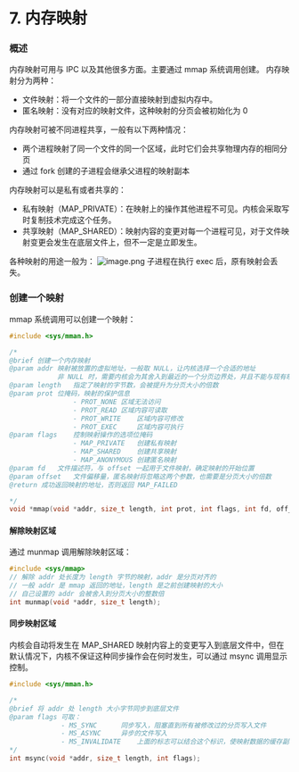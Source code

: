 # 7. 内存映射

### 概述

内存映射可用与 IPC 以及其他很多方面。主要通过 mmap 系统调用创建。 内存映射分为两种：

* 文件映射：将一个文件的一部分直接映射到虚拟内存中。
* 匿名映射：没有对应的映射文件，这种映射的分页会被初始化为 0

内存映射可被不同进程共享，一般有以下两种情况：

* 两个进程映射了同一个文件的同一个区域，此时它们会共享物理内存的相同分页
* 通过 fork 创建的子进程会继承父进程的映射副本

内存映射可以是私有或者共享的：

* 私有映射（MAP\_PRIVATE）：在映射上的操作其他进程不可见。内核会采取写时复制技术完成这个任务。
* 共享映射（MAP\_SHARED）：映射内容的变更对每一个进程可见，对于文件映射变更会发生在底层文件上，但不一定是立即发生。

各种映射的用途一般为： ![image.png](https://cdn.nlark.com/yuque/0/2023/png/29221640/1689154297014-3e72bd7b-346e-43ad-ace5-2c405839cf3b.png#averageHue=%23f1f0f0\&clientId=ua2453854-3fb3-4\&from=paste\&height=138\&id=u447543f0\&originHeight=241\&originWidth=1200\&originalType=binary\&ratio=1.75\&rotation=0\&showTitle=false\&size=59817\&status=done\&style=none\&taskId=u38a67b4a-9bdf-4ed8-9833-63c3268ae10\&title=\&width=685.7142857142857) 子进程在执行 exec 后，原有映射会丢失。

### 创建一个映射

mmap 系统调用可以创建一个映射：

```c
#include <sys/mman.h>

/*
@brief 创建一个内存映射
@param addr	映射被放置的虚拟地址，一般取 NULL，让内核选择一个合适的地址
        	非 NULL 时，需要内核会为其舍入到最近的一个分页边界处，并且不能与现有映射冲突
@param length	指定了映射的字节数，会被提升为分页大小的倍数
@param prot	位掩码，映射的保护信息
            	- PROT_NONE	区域无法访问
                - PROT_READ	区域内容可读取
                - PROT_WRITE	区域内容可修改
                - PROT_EXEC     区域内容可执行
@param flags	控制映射操作的选项位掩码
            	- MAP_PRIVATE	创建私有映射
                - MAP_SHARED	创建共享映射
                - MAP_ANONYMOUS 创建匿名映射
@param fd	文件描述符，与 offset 一起用于文件映射，确定映射的开始位置
@param offset	文件偏移量，匿名映射将忽略这两个参数，也需要是分页大小的倍数
@return 成功返回映射的地址，否则返回 MAP_FAILED

*/
void *mmap(void *addr, size_t length, int prot, int flags, int fd, off_t offset);
```

#### 解除映射区域

通过 munmap 调用解除映射区域：

```c
#include <sys/mmap>
// 解除 addr 处长度为 length 字节的映射，addr 是分页对齐的
// 一般 addr 是 mmap 返回的地址，length 是之前创建映射的大小
// 自己设置的 addr 会被舍入到分页大小的整数倍
int munmap(void *addr, size_t length);
```

#### 同步映射区域

内核会自动将发生在 MAP\_SHARED 映射内容上的变更写入到底层文件中，但在默认情况下，内核不保证这种同步操作会在何时发生，可以通过 msync 调用显示控制。

```c
#include <sys/mman.h>

/*
@brief 将 addr 处 length 大小字节同步到底层文件
@param flags 可取：
             - MS_SYNC		同步写入，阻塞直到所有被修改过的分页写入文件
             - MS_ASYNC 	异步的文件写入
             - MS_INVALIDATE 	上面的标志可以结合这个标识，使映射数据的缓存副本失效。
*/
int msync(void *addr, size_t length, int flags);
```
